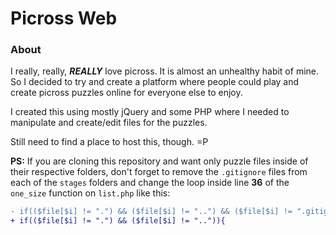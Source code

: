 # Picross Web

### About
I really, really, **_REALLY_** love picross. It is almost an unhealthy habit of mine. So I decided to try and create a platform where people could play and create picross puzzles online for everyone else to enjoy.

I created this using mostly jQuery and some PHP where I needed to manipulate and create/edit files for the puzzles.

Still need to find a place to host this, though. =P

**PS:** If you are cloning this repository and want only puzzle files inside of their respective folders, don't forget to remove the `.gitignore` files from each of the `stages` folders and change the loop inside line **36** of the `one_size` function on `list.php` like this:

```diff
- if(($file[$i] != ".") && ($file[$i] != "..") && ($file[$i] != ".gitignore")){
+ if(($file[$i] != ".") && ($file[$i] != "..")){
```
